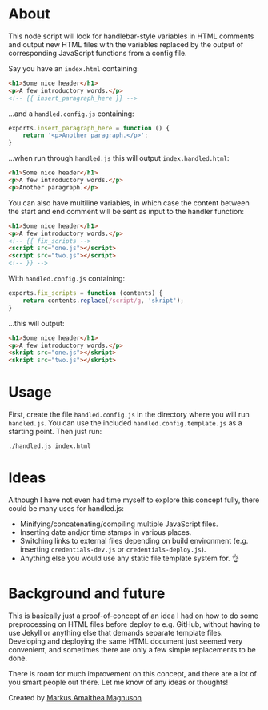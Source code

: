 About
=====

This node script will look for handlebar-style variables in HTML comments and output new HTML files with the variables replaced by the output of corresponding JavaScript functions from a config file.

Say you have an `index.html` containing:

```html
<h1>Some nice header</h1>
<p>A few introductory words.</p>
<!-- {{ insert_paragraph_here }} -->
```

…and a `handled.config.js` containing:

```js
exports.insert_paragraph_here = function () {
    return '<p>Another paragraph.</p>';
}
```

…when run through `handled.js` this will output `index.handled.html`:

```html
<h1>Some nice header</h1>
<p>A few introductory words.</p>
<p>Another paragraph.</p>
```

You can also have multiline variables, in which case the content between the start and end comment will be sent as input to the handler function:

```html
<h1>Some nice header</h1>
<p>A few introductory words.</p>
<!-- {{ fix_scripts -->
<script src="one.js"></script>
<script src="two.js"></script>
<!-- }} -->
```

With `handled.config.js` containing:

```js
exports.fix_scripts = function (contents) {
    return contents.replace(/script/g, 'skript');
}
```

…this will output:

```html
<h1>Some nice header</h1>
<p>A few introductory words.</p>
<skript src="one.js"></skript>
<skript src="two.js"></skript>
```

Usage
=====

First, create the file `handled.config.js` in the directory where you will run `handled.js`. You can use the included `handled.config.template.js` as a starting point. Then just run:

```
./handled.js index.html
```

Ideas
=====

Although I have not even had time myself to explore this concept fully, there could be many uses for handled.js:

* Minifying/concatenating/compiling multiple JavaScript files.
* Inserting date and/or time stamps in various places.
* Switching links to external files depending on build environment (e.g. inserting `credentials-dev.js` or `credentials-deploy.js`).
* Anything else you would use any static file template system for. :ok_hand:

Background and future
=====================

This is basically just a proof-of-concept of an idea I had on how to do some preprocessing on HTML files before deploy to e.g. GitHub, without having to use Jekyll or anything else that demands separate template files. Developing and deploying the same HTML document just seemed very convenient, and sometimes there are only a few simple replacements to be done.

There is room for much improvement on this concept, and there are a lot of you smart people out there. Let me know of any ideas or thoughts!


Created by [Markus Amalthea Magnuson](mailto:markus@polyscopic.works)
